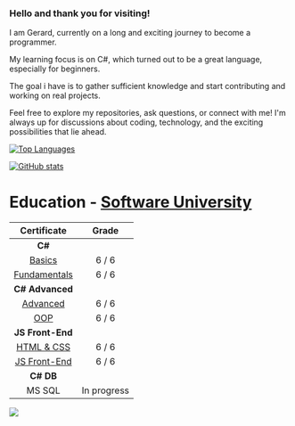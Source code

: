 ### Hello and thank you for visiting!

I am Gerard, currently on a long and exciting journey to become a programmer. 

My learning focus is on C#, which turned out to be a great language, especially for beginners.

The goal i have is to gather sufficient knowledge and start contributing and working on real projects. 

Feel free to explore my repositories, ask questions, or connect with me! I'm always up for discussions about coding, technology, and the exciting possibilities that lie ahead.

[![Top Languages](https://github-readme-stats.vercel.app/api/top-langs/?username=gerardsh&layout=compact&langs_count=10&exclude_repo=your-excluded-repo1,your-excluded-repo2&theme=tokyonight)](https://github.com/gerardsh/github-readme-stats)

[![GitHub stats](https://github-readme-stats.vercel.app/api?username=gerardsh&theme=tokyonight)](https://github.com/gerardsh/github-readme-stats)

# Education - [Software University](https://softuni.bg/curriculum)
| **Certificate** | **Grade** |
|:-----------------:|:-----------------:|
|**C#**
| [Basics](https://softuni.bg/certificates/details/204273/b246b2ae)  | 6 / 6 |
| [Fundamentals](https://softuni.bg/certificates/details/211876/bbbc78e8) | 6 / 6 |
|**C# Advanced**
| [Advanced](https://softuni.bg/certificates/details/217447/aa453284) | 6 / 6 |
| [OOP](https://softuni.bg/certificates/details/222714/bfd6d6f0) | 6 / 6 |
|**JS Front-End**
| [HTML & CSS](https://softuni.bg/certificates/details/228507/782bd2f6) | 6 / 6 |
| [JS Front-End](https://softuni.bg/certificates/details/232278/143b03ca) | 6 / 6 |
|**C# DB**
| MS SQL |In progress|

![](https://komarev.com/ghpvc/?username=GerardSh&color=blueviolet&abbreviated=true&style=flat-square)
<!--
**GerardSh/GerardSh** is a ✨ _special_ ✨ repository because its `README.md` (this file) appears on your GitHub profile.

Here are some ideas to get you started:

- 🔭 I’m currently working on ...
- 🌱 I’m currently learning ...
- 👯 I’m looking to collaborate on ...
- 🤔 I’m looking for help with ...
- 💬 Ask me about ...
- 📫 How to reach me: ...
- 😄 Pronouns: ...
- ⚡ Fun fact: ...
-->
